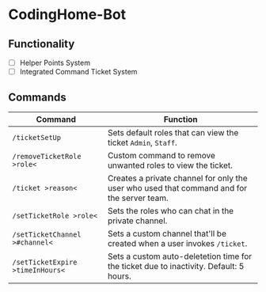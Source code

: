 # CodingHome-Bot
## Functionality
- [ ] Helper Points System
- [ ] Integrated Command Ticket System
  
## Commands
| Command | Function |
|---------|----------|
| `/ticketSetUp` | Sets default roles that can view the ticket `Admin`, `Staff`. |
| `/removeTicketRole >role<` | Custom command to remove unwanted roles to view the ticket. |
| `/ticket >reason<` | Creates a private channel for only the user who used that command and for the server team. |
| `/setTicketRole >role<` | Sets the roles who can chat in the private channel. |
| `/setTicketChannel >#channel<` | Sets a custom channel that'll be created when a user invokes `/ticket`. |
| `/setTicketExpire >timeInHours<` | Sets a custom auto-deletetion time for the ticket due to inactivity. Default: 5 hours. |

